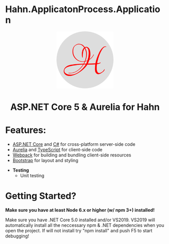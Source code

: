 # Hahn.ApplicatonProcess.Application

<p align="center">
  <img src="./wwwroot/apple-touch-icon.png" alt="ASP.NET Core & Aurelia 5" title="ASP.NET Core & Aurelia 5">
  <h1 align="center">ASP.NET Core 5 & Aurelia for Hahn<h1>
</p>

# Features:
<ul>
        <li><a href="https://get.asp.net/">ASP.NET Core</a> and <a href="https://msdn.microsoft.com/en-us/library/67ef8sbd.aspx">C#</a> for cross-platform server-side code</li>
        <li><a href="http://aurelia.io/">Aurelia</a> and <a href="http://www.typescriptlang.org/">TypeScript</a> for client-side code</li>
        <li><a href="https://webpack.github.io/">Webpack</a> for building and bundling client-side resources</li>
        <li><a href="http://getbootstrap.com/">Bootstrap</a> for layout and styling</li>
</ul>

- **Testing**
  - Unit testing 

# Getting Started?

**Make sure you have at least Node 6.x or higher (w/ npm 3+) installed!**

Make sure you have .NET Core 5.0 installed and/or VS2019.
VS2019 will automatically install all the neccessary npm & .NET dependencies when you open the project.
If will not install try "npm install" and push F5 to start debugging!

